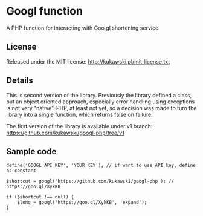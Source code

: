 Googl function
===========
A PHP function for interacting with Goo.gl shortening service.

License
-------
Released under the MIT license:
http://kukawski.pl/mit-license.txt

Details
-------

This is second version of the library. Previously the library defined a class, but an object oriented approach, especially error handling using exceptions is not very "native"-PHP, at least not yet, so a decision was made to turn the library into a single function, which returns false on failure.

The first version of the library is available under v1 branch: https://github.com/kukawski/googl-php/tree/v1

Sample code
-----------
    define('GOOGL_API_KEY', 'YOUR KEY'); // if want to use API key, define as constant
    
    $shortcut = googl('https://github.com/kukawski/googl-php'); // https://goo.gl/XykKB
    
    if ($shortcut !== null) {
        $long = googl('https://goo.gl/XykKB', 'expand');
    }

    